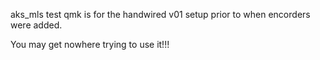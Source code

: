 aks_mls test qmk is for the handwired v01 setup prior to when encorders were added.

You may get nowhere trying to use it!!!
